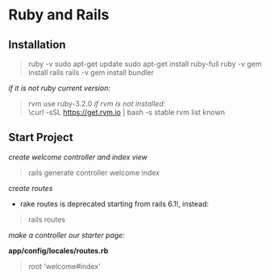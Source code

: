 # Ruby and Rails

## Installation

>ruby -v
>sudo apt-get update
>sudo apt-get install ruby-full
>ruby -v
>gem install rails
>rails -v
>gem install bundler

_if it is not ruby current version:_ <br/>
>rvm use ruby-3.2.0
_if rvm is not installed:_ <br/>
>\curl -sSL https://get.rvm.io | bash -s stable
>rvm list known



## Start Project

_create welcome controller and index view_ <br/>

>rails generate controller welcome index

_create routes_ <br/>

* rake routes is deprecated starting from rails 6.1!, instead: <br/>

>rails routes

_make a controller our starter page:_ <br/>

__app/config/locales/routes.rb__ <br/>

>root 'welcome#index'




